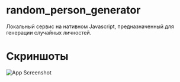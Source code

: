 # random_person_generator

Локальный сервис на нативном Javascript, предназначенный для генерации случайных личностей.

# Скриншоты

![App Screenshot](https://raw.githubusercontent.com/wokise4540/random_person_generator/main/def_screen.png)
